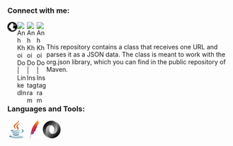 ### Connect with me:
[<img align="left" alt="Anh Khoi Do" width="22px" src="https://raw.githubusercontent.com/iconic/open-iconic/master/svg/globe.svg" />](http://anhkhoido.com)
[<img align="left" alt="Anh Khoi Do | LinkedIn" width="22px" src="https://cdn.jsdelivr.net/npm/simple-icons@v3/icons/linkedin.svg" />](https://ca.linkedin.com/in/anhkhoido/en-us)
[<img align="left" alt="Anh Khoi Do | Instagram" width="22px" src="https://cdn.jsdelivr.net/npm/simple-icons@v3/icons/instagram.svg" />](https://instagram.com/anhkhoido)
[<img align="left" alt="Anh Khoi Do | Instagram" width="22px" src="https://cdn.jsdelivr.net/npm/simple-icons@v3/icons/twitter.svg" />](https://twitter.com/anhkhoido)
<br /><br />
<p>This repository contains a class that receives one URL and parses it as a JSON data. The class is meant to work with the org.json library, which you can find in the public repository of Maven.<p>
<br /><br />

### Languages and Tools:
<img align="left" alt="Java" width="40px" src="https://raw.githubusercontent.com/github/explore/80688e429a7d4ef2fca1e82350fe8e3517d3494d/topics/java/java.png" />
<img align="left" alt="Maven" width="40px" src="https://raw.githubusercontent.com/github/explore/80688e429a7d4ef2fca1e82350fe8e3517d3494d/topics/maven/maven.png" />
<img align="left" alt="JSON" width="40px" src="https://raw.githubusercontent.com/github/explore/80688e429a7d4ef2fca1e82350fe8e3517d3494d/topics/json/json.png" />
